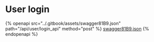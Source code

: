 # User login

{% openapi src="../.gitbook/assets/swagger81B9.json" path="/api/user/login_api" method="post" %}
[swagger81B9.json](../.gitbook/assets/swagger81B9.json)
{% endopenapi %}


